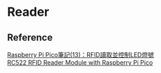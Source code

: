 # Reader 


## Reference

[Raspberry Pi Pico筆記(13)：RFID讀取並控制LED燈號](https://atceiling.blogspot.com/2021/04/raspberry-pi-pico13rfidled.html)  
[RC522 RFID Reader Module with Raspberry Pi Pico](https://microcontrollerslab.com/raspberry-pi-pico-rfid-rc522-micropython/#Installing_MicroPython_MFRC522_Library)  